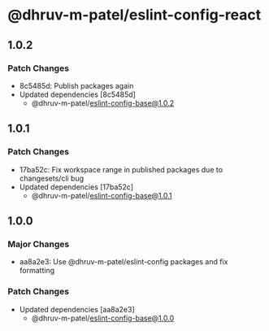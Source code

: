 # @dhruv-m-patel/eslint-config-react

## 1.0.2

### Patch Changes

- 8c5485d: Publish packages again
- Updated dependencies [8c5485d]
  - @dhruv-m-patel/eslint-config-base@1.0.2

## 1.0.1

### Patch Changes

- 17ba52c: Fix workspace range in published packages due to changesets/cli bug
- Updated dependencies [17ba52c]
  - @dhruv-m-patel/eslint-config-base@1.0.1

## 1.0.0

### Major Changes

- aa8a2e3: Use @dhruv-m-patel/eslint-config packages and fix formatting

### Patch Changes

- Updated dependencies [aa8a2e3]
  - @dhruv-m-patel/eslint-config-base@1.0.0
